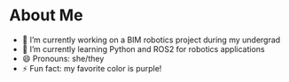 # About Me

- 🔭 I’m currently working on a BIM robotics project during my undergrad
- 🌱 I’m currently learning Python and ROS2 for robotics applications
- 😄 Pronouns: she/they
- ⚡ Fun fact: my favorite color is purple!
